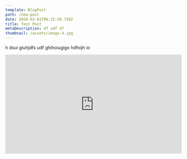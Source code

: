 ```yaml
---
template: BlogPost
path: /new-post
date: 2020-02-01T06:15:50.738Z
title: Test Post
metaDescription: df sdf df
thumbnail: /assets/image-4.jpg
---
```

h dsui giuhjdfs udf ghihoiugigo hdfoijh io



<iframe width="560" height="315" src="https://www.youtube.com/watch?v=UT3CuaU1_es" frameborder="0" allow="accelerometer; autoplay; encrypted-media; gyroscope; picture-in-picture" allowfullscreen></iframe>
